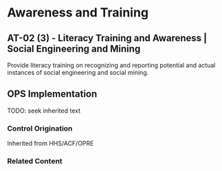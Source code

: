 # Awareness and Training
## AT-02 (3) - Literacy Training and Awareness | Social Engineering and Mining

Provide literacy training on recognizing and reporting potential and actual instances of social engineering and social mining.

## OPS Implementation

TODO: seek inherited text

### Control Origination

Inherited from HHS/ACF/OPRE

### Related Content
